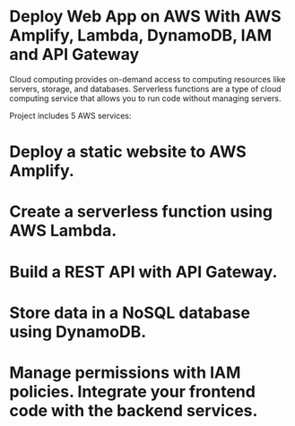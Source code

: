  # Deploy Web App on AWS With AWS Amplify, Lambda, DynamoDB, IAM and API Gateway
   Cloud computing provides on-demand access to computing resources like servers, storage, and databases. Serverless functions are a type of cloud computing service that allows you to run code without managing servers.

   Project includes 5 AWS services:

# Deploy a static website to AWS Amplify.

# Create a serverless function using AWS Lambda.

# Build a REST API with API Gateway.

# Store data in a NoSQL database using DynamoDB.

# Manage permissions with IAM policies. Integrate your frontend code with the backend services.
